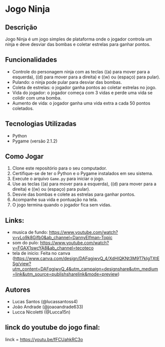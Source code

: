 # Jogo Ninja

## Descrição

Jogo Ninja é um jogo simples de plataforma onde o jogador controla um ninja e deve desviar das bombas e coletar estrelas para ganhar pontos.

## Funcionalidades

- Controle do personagem ninja com as teclas ((a) para mover para a esquerda), ((d) para mover para a direita) e ((w) ou (espaço) para pular).
- Pulando: o ninja pode pular para desviar das bombas.
- Coleta de estrelas: o jogador ganha pontos ao coletar estrelas no jogo.
- Vida do jogador: o jogador começa com 3 vidas e perde uma vida se colidir com uma bomba.
- Aumento de vida: o jogador ganha uma vida extra a cada 50 pontos coletados.

## Tecnologias Utilizadas

- Python
- Pygame (versão 2.1.2)

## Como Jogar

1. Clone este repositório para o seu computador.
2. Certifique-se de ter o Python e o Pygame instalados em seu sistema.
3. Execute o arquivo `Game.py` para iniciar o jogo.
4. Use as teclas ((a) para mover para a esquerda), ((d) para mover para a direita) e ((w) ou (espaço) para pular).
5. Desvie das bombas e colete as estrelas para ganhar pontos.
6. Acompanhe sua vida e pontuação na tela.
7. O jogo termina quando o jogador fica sem vidas.

## Links:
- musica de fundo: https://www.youtube.com/watch?v=yLo9k8Gifb0&ab_channel=DannyElfman-Topic
- som do pulo: https://www.youtube.com/watch?v=FGAX1swcYA8&ab_channel=tecoteco
- tela de inicio: Feita no canva (https://www.canva.com/design/DAFqgjwvQ_4/XdHlQKNt3M9T7kIgTXtESg/view?utm_content=DAFqgjwvQ_4&utm_campaign=designshare&utm_medium=link&utm_source=publishsharelink&mode=preview)

## Autores

- Lucas Santos (@lucassantoss4)
- João Andrade (@joaoandrade633)
- Lucca Nicoletti (@Lucca15n)

## linck do youtube do jogo final:
linck = https://youtu.be/fFCUahkRC3o
